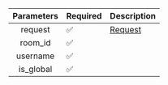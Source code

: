 | Parameters | Required           | Description |
|:----------:|--------------------|------------|
|  request   | :white_check_mark: | [Request](Request.md) |
|  room_id   | :white_check_mark: |  |
|  username  | :white_check_mark: |  |
| is_global  | :white_check_mark: |  |